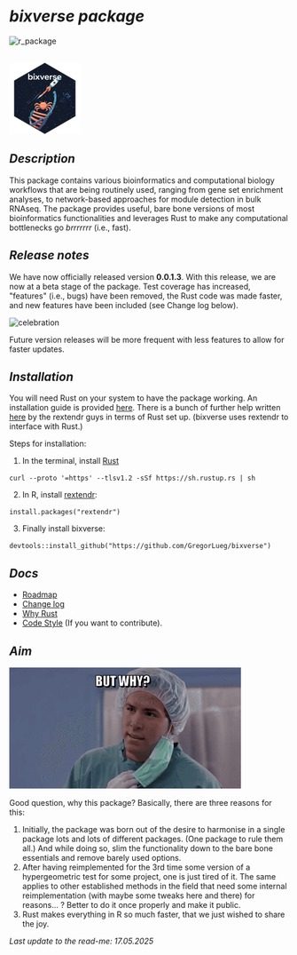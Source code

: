 # *bixverse package*

![r_package](https://img.shields.io/badge/R_package-0.0.1.3-orange) 

</br>

<img src="/misc/pics/bixverse_logo.png" width="128" height="128" alt="bixverse logo">

</br>

## *Description* 

This package contains various bioinformatics and computational biology workflows
that are being routinely used, ranging from gene set enrichment analyses, to 
network-based approaches for module detection in bulk RNAseq. The package provides
useful, bare bone versions of most bioinformatics functionalities and leverages Rust
to make any computational bottlenecks go *brrrrrrr* (i.e., fast).

## *Release notes*

We have now officially released version **0.0.1.3**. With this release, we are
now at a beta stage of the package. Test coverage has increased, "features" 
(i.e., bugs) have been removed, the Rust code was made faster, and new features 
have been included (see Change log below).

<img src="https://media1.tenor.com/m/65jRkhUA2MIAAAAd/yaaay-saturday-night-live.gif" width="320" height="320" alt="celebration">

Future version releases will be more frequent with less features to allow for
faster updates.

## *Installation*

You will need Rust on your system to have the package working. An installation
guide is provided [here](https://www.rust-lang.org/tools/install). There is a 
bunch of further help written [here](https://extendr.github.io/rextendr/index.html)
by the rextendr guys in terms of Rust set up. (bixverse uses rextendr to interface
with Rust.)

Steps for installation: 

1. In the terminal, install [Rust](https://www.rust-lang.org/tools/install) 

```
curl --proto '=https' --tlsv1.2 -sSf https://sh.rustup.rs | sh
```
   
2. In R, install [rextendr](https://extendr.github.io/rextendr/index.html):

```
install.packages("rextendr")
```

3. Finally install bixverse:

```
devtools::install_github("https://github.com/GregorLueg/bixverse")
```
## *Docs*

- [Roadmap](/docs/roadmap.md)
- [Change log](/docs/change_log.md)
- [Why Rust](/docs/why_rust.md)
- [Code Style](/docs/code_style.md) (If you want to contribute).

## *Aim*

<img src="/misc/pics/but_why.png" width="418" height="218" alt="but why">

Good question, why this package? Basically, there are three reasons for this:
1. Initially, the package was born out of the desire to harmonise in a single 
package lots and lots of different packages. (One package to rule them all.) 
And while doing so, slim the functionality down to the bare bone essentials and
remove barely used options.
2. After having reimplemented for the 3rd time some version of a 
hypergeometric test for some project, one is just tired of it. The same applies 
to other established methods in the field that need some internal reimplementation
(with maybe some tweaks here and there) for reasons... ? Better to do it once
properly and make it public.
3. Rust makes everything in R so much faster, that we just wished to share the 
joy.

*Last update to the read-me: 17.05.2025*
